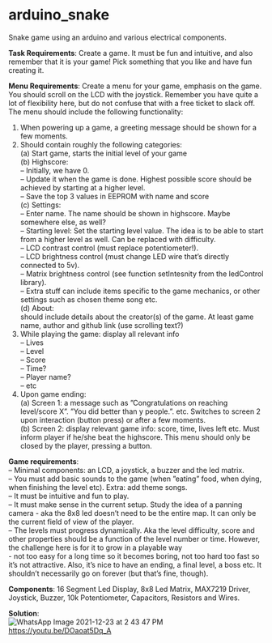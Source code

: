 # arduino_snake
Snake game using an arduino and various electrical components.

**Task Requirements**: Create a game. It must be fun and intuitive, and also remember that it is your game! Pick something that you like and have fun creating it.

**Menu Requirements**: Create a menu for your game, emphasis on the game. You
should scroll on the LCD with the joystick. Remember you have quite a
lot of flexibility here, but do not confuse that with a free ticket to slack
off. The menu should include the following functionality:
  1. When powering up a game, a greeting message should be shown for a few moments.  
  2. Should contain roughly the following categories:  
    (a) Start game, starts the initial level of your game  
    (b) Highscore:  
        – Initially, we have 0.  
        – Update it when the game is done. Highest possible score should be achieved by starting at a higher level.  
        – Save the top 3 values in EEPROM with name and score  
    (c) Settings:  
        – Enter name. The name should be shown in highscore. Maybe somewhere else, as well?  
        – Starting level: Set the starting level value. The idea is to be able to start from a higher level as well. Can be replaced with difficulty.  
        – LCD contrast control (must replace potentiometer!).  
        – LCD brightness control (must change LED wire that’s directly connected to 5v).  
        – Matrix brightness control (see function setIntesnity from the ledControl library).  
        – Extra stuff can include items specific to the game mechanics, or other settings such as chosen theme song etc.  
    (d) About:  
        should include details about the creator(s) of the game. At least game name, author and github link (use scrolling text?)  
  3. While playing the game: display all relevant info  
        – Lives  
        – Level  
        – Score  
        – Time?  
        – Player name?  
        – etc  
  4. Upon game ending:  
    (a) Screen 1: a message such as ”Congratulations on reaching level/score X”. ”You did better than y people.”. etc. Switches to screen 2 upon interaction (button press) or after a few moments.  
    (b) Screen 2: display relevant game info: score, time, lives left etc. Must inform player if he/she beat the highscore. This menu should only be closed by the player, pressing a button.
    
 **Game requirements**:  
    – Minimal components: an LCD, a joystick, a buzzer and the led matrix.  
    – You must add basic sounds to the game (when ”eating” food, when dying, when finishing the level etc). Extra: add theme songs.  
    – It must be intuitive and fun to play.  
    – It must make sense in the current setup. Study the idea of a panning camera - aka the 8x8 led doesn’t need to be the entire map. It can only be the current field of view of the player.  
    – The levels must progress dynamically. Aka the level difficulty, score and other properties should be a function of the level number or time. However, the challenge here is for it to grow in a playable way  
    - not too easy for a long time so it becomes boring, not too hard too fast so it’s not attractive. Also, it’s nice to have an ending, a final level, a boss etc. It shouldn’t necessarily go on forever (but that’s fine, though).  

**Components**: 16 Segment Led Display, 8x8 Led Matrix, MAX7219 Driver, Joystick, Buzzer, 10k Potentiometer, Capacitors, Resistors and Wires.

**Solution**:  
![WhatsApp Image 2021-12-23 at 2 43 47 PM](https://user-images.githubusercontent.com/60759315/147242427-0460abba-9f7e-4c8b-aaa5-0e18c946136d.jpeg)
https://youtu.be/DOaoat5Dq_A
